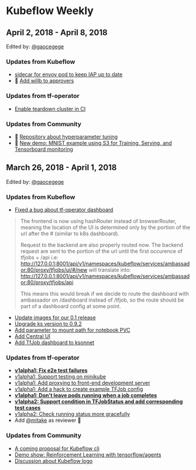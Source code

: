 # Kubeflow Weekly

## April 2, 2018 - April 8, 2018

Edited by: [@gaocegege][]

### Updates from Kubeflow

- [sidecar for envoy pod to keep IAP up to date](https://github.com/kubeflow/kubeflow/pull/552)
- :tada: [Add willb to approvers](https://github.com/kubeflow/kubeflow/pull/542)

### Updates from tf-operator

- [Enable teardown cluster in CI](https://github.com/kubeflow/tf-operator/pull/520)

### Updates from Community

- :tada: [Repository about hyperparameter tuning](https://github.com/kubeflow/hp-tuning)
- :tada: [New demo: MNIST example using S3 for Training, Serving, and Tensorboard monitoring](https://github.com/kubeflow/examples/blob/master/mnist)

## March 26, 2018 - April 1, 2018

Edited by: [@gaocegege][]

### Updates from Kubeflow

- [Fixed a bug about tf-operator dashboard](https://github.com/kubeflow/kubeflow/pull/381)
> The frontend is now using hashRouter instead of browserRouter, meaning the location of the UI is determined only by the portion of the url after the # (similar to k8s dashboard).
>
> Request to the backend are also properly routed now.
The backend request are sent to the portion of the url until the first occurence of tfjobs + /api
i.e:
http://127.0.0.1:8001/api/v1/namespaces/kubeflow/services/ambassador:80/proxy/tfjobs/ui/#/new
will translate into: http://127.0.0.1:8001/api/v1/namespaces/kubeflow/services/ambassador:80/proxy/tfjobs/api
>
> This means this would break if we decide to route the dashboard with ambassador on /dashboard instead of /tfjob, so the route should be part of a dashboard config at some point.
- [Update images for our 0.1 release](https://github.com/kubeflow/kubeflow/pull/508)
- [Upgrade ks version to 0.9.2](https://github.com/kubeflow/kubeflow/pull/515)
- [Add parameter to mount path for notebook PVC](https://github.com/kubeflow/kubeflow/pull/469)
- [Add Central UI](https://github.com/kubeflow/kubeflow/pull/525)
- [Add TfJob dashboard to ksonnet](https://github.com/kubeflow/kubeflow/pull/548)

### Updates from tf-operator

- [**v1alpha1: Fix e2e test failures**](https://github.com/kubeflow/tf-operator/pull/501)
- [v1alpha1: Support testing on minikube](https://github.com/kubeflow/tf-operator/pull/485)
- [v1alpha1: Add proxying to front-end development server](https://github.com/kubeflow/tf-operator/pull/442)
- [v1alpha1: Add a hack to create example TFJob config](https://github.com/kubeflow/tf-operator/pull/509)
- [**v1alpha1: Don't leave pods running when a job completes**](https://github.com/kubeflow/tf-operator/pull/512)
- [**v1alpha2: Support condition in TFJobStatus and add corresponding test cases**](https://github.com/kubeflow/tf-operator/pull/504)
- [v1alpha2: Check running status more gracefully](https://github.com/kubeflow/tf-operator/pull/507)
- Add [@mitake][] as reviewer :tada:

### Updates from Community

- [A coming proposal for Kubeflow cli](https://github.com/kubeflow/kubeflow/issues/522)
- [Demo show: Reinforcement Learning with tensorflow/agents](https://github.com/kubeflow/examples/tree/master/agents)
- [Discussion about Kubeflow logo](https://github.com/kubeflow/kubeflow/issues/187)

[@gaocegege]: https://github.com/gaocegege
[@mitake]: https://github.com/mitake
